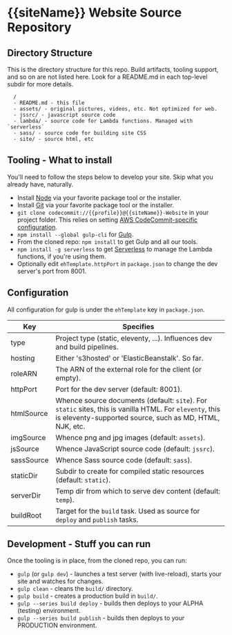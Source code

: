 # {{siteName}} Website Source Repository

## Directory Structure

This is the directory structure for this repo. Build artifacts, tooling support,
and so on are not listed here. Look for a README.md in each top-level subdir for
more details.
```
  /
  - README.md - this file
  - assets/ - original pictures, videos, etc. Not optimized for web.
  - jssrc/ - javascript source code
  - lambda/ - source code for Lambda functions. Managed with `serverless`
  - sass/ - source code for building site CSS
  - site/ - source html, etc
```

## Tooling - What to install
You'll need to follow the steps below to develop your site. Skip what you
already have, naturally.
  * Install [Node](https://nodejs.org/en/download/) via your favorite package tool or the installer.
  * Install [Git](https://git-scm.com) via your favorite package tool or the installer.
  * `git clone codecommit://{{profile}}@{{siteName}}-Website` in your project folder. This relies on setting [AWS CodeCommit-specific configuration](https://docs.aws.amazon.com/codecommit/latest/userguide/cross-account.html).
  * `npm install --global gulp-cli` for [Gulp](https://gulpjs.com).
  * From the cloned repo: `npm install` to get Gulp and all our tools.
  * `npm install -g serverless` to get [Serverless](https://serverless.com) to manage the Lambda functions, if you're using them.
  * Optionally edit `ehTemplate.httpPort` in `package.json` to change the dev server's port from 8001.

## Configuration
All configuration for gulp is under the `ehTemplate` key in `package.json`.

Key | Specifies
--- | ---------
type | Project type (static, eleventy, ...). Influences dev and build pipelines.
hosting | Either 's3hosted' or 'ElasticBeanstalk'. So far.
roleARN | The ARN of the external role for the client (or empty).
httpPort | Port for the dev server (default: 8001).
htmlSource | Whence source documents (default: `site`). For `static` sites, this is vanilla HTML. For `eleventy`, this is eleventy-supported source, such as MD, HTML, NJK, etc.
imgSource | Whence png and jpg images (default: `assets`).
jsSource | Whence JavaScript source code (default: `jssrc`).
sassSource | Whence Sass source code (default: `sass`).
staticDir | Subdir to create for compiled static resources (default: `static`).
serverDir | Temp dir from which to serve dev content (default: `temp`).
buildRoot | Target for the `build` task. Used as source for `deploy` and `publish` tasks.


## Development - Stuff you can run
Once the tooling is in place, from the cloned repo, you can run:
  * `gulp` (or `gulp dev`) - launches a test server (with live-reload), starts your site and watches for changes.
  * `gulp clean` - cleans the `build/` directory.
  * `gulp build` - creates a production build in `build/`.
  * `gulp --series build deploy` - builds then deploys to your ALPHA (testing) environment.
  * `gulp --series build publish` - builds then deploys to your PRODUCTION environment.
